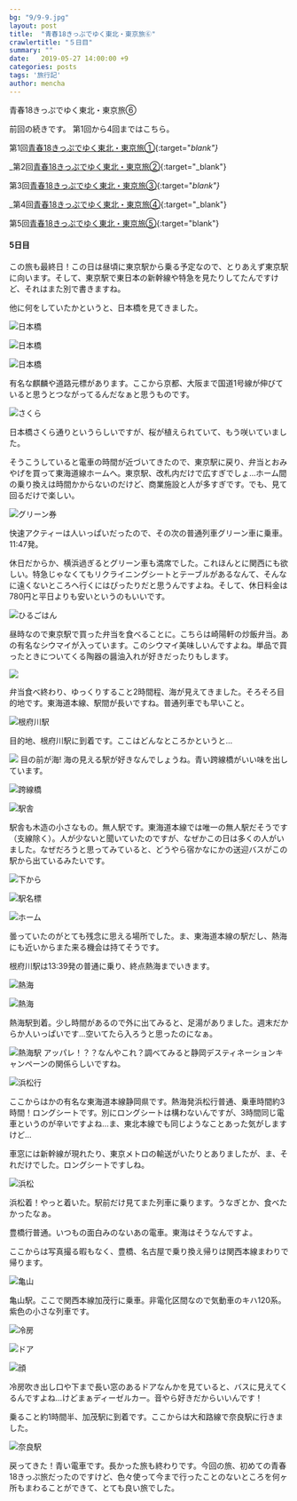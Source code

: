 ```yaml
---
bg: "9/9-9.jpg"
layout: post
title:  "青春18きっぷでゆく東北・東京旅⑥"
crawlertitle: "５日目"
summary: ""
date:   2019-05-27 14:00:00 +9
categories: posts
tags: '旅行記'
author: mencha
---
```


青春18きっぷでゆく東北・東京旅➅

前回の続きです。
第1回から4回まではこちら。

第1回[青春18きっぷでゆく東北・東京旅①](https://menchan.github.io/posts/18kippu_1/){:target="_blank"}_

_第2回[青春18きっぷでゆく東北・東京旅②](https://menchan.github.io/posts/18kippu_2/){:target="_blank"}

第3回[青春18きっぷでゆく東北・東京旅③](https://menchan.github.io/posts/18kippu_3/){:target="_blank"}_

_第4回[青春18きっぷでゆく東北・東京旅④](https://menchan.github.io/posts/18kippu_4/){:target="_blank"}

第5回[青春18きっぷでゆく東北・東京旅⑤](https://menchan.github.io/posts/18kippu_5/){:target="blank"}

#### 5日目
この旅も最終日！この日は昼頃に東京駅から乗る予定なので、とりあえず東京駅に向います。そして、東京駅で東日本の新幹線や特急を見たりしてたんですけど、それはまた別で書きますね。

他に何をしていたかというと、日本橋を見てきました。

![日本橋](https://drive.google.com/uc?export=view&id=1Qo4NcpB4PepawwISLrF3thMgk9IDTA44)

![日本橋](https://drive.google.com/uc?export=view&id=1UfFtqXjDDab-mfkvJg8fm2AzlMctaMLz)

![日本橋](https://drive.google.com/uc?export=view&id=1p6loPqSIm_fu_riz1f2b1ZpVORB4bVmR)

有名な麒麟や道路元標があります。ここから京都、大阪まで国道1号線が伸びていると思うとつながってるんだなぁと思うものです。

![さくら](https://drive.google.com/uc?export=view&id=19fR50EaIRVZ22drUexF6OGiMhRipmspq)

日本橋さくら通りというらしいですが、桜が植えられていて、もう咲いていました。

そうこうしていると電車の時間が近づいてきたので、東京駅に戻り、弁当とおみやげを買って東海道線ホームへ。東京駅、改札内だけで広すぎでしょ…ホーム間の乗り換えは時間かからないのだけど、商業施設と人が多すぎです。でも、見て回るだけで楽しい。

![グリーン券](https://drive.google.com/uc?export=view&id=1WTuRLgqV5nxxDzL09CdrrhVY_vbJ0N2u)

快速アクティーは人いっぱいだったので、その次の普通列車グリーン車に乗車。11:47発。

休日だからか、横浜過ぎるとグリーン車も満席でした。これほんとに関西にも欲しい。特急じゃなくてもリクライニングシートとテーブルがあるなんて、そんなに遠くないところへ行くにはぴったりだと思うんですよね。そして、休日料金は780円と平日よりも安いというのもいいです。

![ひるごはん](https://drive.google.com/uc?export=view&id=1MOzqD8pXAP4vMVIQjQkKZ2F6zXGr1Fzx)

昼時なので東京駅で買った弁当を食べることに。こちらは崎陽軒の炒飯弁当。あの有名なシウマイが入っています。このシウマイ美味しいんですよね。単品で買ったときについてくる陶器の醤油入れが好きだったりもします。

![](https://drive.google.com/uc?export=view&id=1kSAme2RQaxaZ2gGJQXXA1rpoGZPwrQHC)

弁当食べ終わり、ゆっくりすること2時間程、海が見えてきました。そろそろ目的地です。東海道本線、駅間が長いですね。普通列車でも早いこと。

![根府川駅](https://drive.google.com/uc?export=view&id=1AHOeIdoTHUdLHmuTw3DqhLcoIs3P6_WE)

目的地、根府川駅に到着です。ここはどんなところかというと…

![](https://drive.google.com/uc?export=view&id=15SXK0lgyZIUtmS4rF264OGVvIjUNb98w)
目の前が海! 海の見える駅が好きなんでしょうね。青い跨線橋がいい味を出しています。

![跨線橋](https://drive.google.com/uc?export=view&id=1yEhW1f55nMSQsj6UbSMKt72cFDnO06fG)

![駅舎](https://drive.google.com/uc?export=view&id=1mH8WrtovEmPEZvynq1Qmi-jvvzGf-bUP)

駅舎も木造の小さなもの。無人駅です。東海道本線では唯一の無人駅だそうです（支線除く）。人が少ないと聞いていたのですが、なぜかこの日は多くの人がいました。なぜだろうと思ってみていると、どうやら宿かなにかの送迎バスがこの駅から出ているみたいです。　

![下から](https://drive.google.com/uc?export=view&id=1muyw28daLY4mSKezej3Mg8zMpgSRFXe7)

![駅名標](https://drive.google.com/uc?export=view&id=17a4mb1i2MJR5XtqqnXXcfXgY9V7wztkq)

![ホーム](https://drive.google.com/uc?export=view&id=1NGkK5GMjPtq8kHou3OtF9BpA9YxXN-7M)

曇っていたのがとても残念に思える場所でした。ま、東海道本線の駅だし、熱海にも近いからまた来る機会は持てそうです。

根府川駅は13:39発の普通に乗り、終点熱海までいきます。

![熱海](https://drive.google.com/uc?export=view&id=12ygCXttPouFqwUtCYX0mocJrUC23tE76)

![熱海](https://drive.google.com/uc?export=view&id=1IngzbqmDMldQnwGTkOls5H_aDroE8PGG)

熱海駅到着。少し時間があるので外に出てみると、足湯がありました。週末だからか人いっぱいです…空いてたら入ろうと思ったのになぁ。

![熱海駅](https://drive.google.com/uc?export=view&id=1RpgLIENATXzF05eNdsJsE7gHHGHqGXzM)
アッパレ！？？なんやこれ？調べてみると静岡デスティネーションキャンペーンの関係らしいですね。

![浜松行](https://drive.google.com/uc?export=view&id=1pWKNG4fbSKizKQJXKt9Bt4GnCDKqqe50)

ここからはかの有名な東海道本線静岡県です。熱海発浜松行普通、乗車時間約3時間！ロングシートです。別にロングシートは構わないんですが、3時間同じ電車というのが辛いですよね…ま、東北本線でも同じようなことあった気がしますけど…

車窓には新幹線が現れたり、東京メトロの輸送がいたりとありましたが、ま、それだけでした。ロングシートですしね。

![浜松](https://drive.google.com/uc?export=view&id=1VfxrWRSNxzDy3W8viwdVZmyEn1plPZNI)

浜松着！やっと着いた。駅前だけ見てまた列車に乗ります。うなぎとか、食べたかったなぁ。

豊橋行普通。いつもの面白みのないあの電車。東海はそうなんですよ。

ここからは写真撮る暇もなく、豊橋、名古屋で乗り換え帰りは関西本線まわりで帰ります。

![亀山](https://drive.google.com/uc?export=view&id=1WLmPCuwayJ7kU-5ZfDUosjxzq2KZFrHX)

亀山駅。ここで関西本線加茂行に乗車。非電化区間なので気動車のキハ120系。紫色の小さな列車です。

![冷房](https://drive.google.com/uc?export=view&id=1trC1Yr157bNtqOltQr4QDAryGzGmhM7W)

![ドア](https://drive.google.com/uc?export=view&id=1uH_E8Xjc9kB8Vov764Of-U7sR_RiXCE6)

![顔](https://drive.google.com/uc?export=view&id=1KFtfq_vQKOBnSAfbmJPw22CnQxuphvij)

冷房吹き出し口や下まで長い窓のあるドアなんかを見ていると、バスに見えてくるんですよね…けどまぁディーゼルカー。音やら好きだからいいんです！

乗ること約1時間半、加茂駅に到着です。ここからは大和路線で奈良駅に行きました。

![奈良駅](https://drive.google.com/uc?export=view&id=1jm_ou2Lg7yMR-TW8J8fFpUW2fBsXEb7M)

戻ってきた！青い電車です。長かった旅も終わりです。今回の旅、初めての青春18きっぷ旅だったのですけど、色々使って今まで行ったことのないところを何ヶ所もまわることができて、とても良い旅でした。